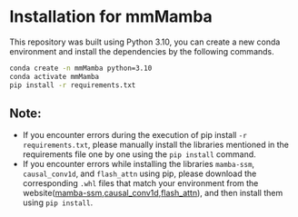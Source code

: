 # Installation for mmMamba
This repository was built using Python 3.10, you can create a new conda environment and install the dependencies by the following commands.
```bash
conda create -n mmMamba python=3.10
conda activate mmMamba
pip install -r requirements.txt
```

## Note: 

- If you encounter errors during the execution of pip install `-r requirements.txt`, please manually install the libraries mentioned in the requirements file one by one using the `pip install` command.
- If you encounter errors while installing the libraries `mamba-ssm`, `causal_conv1d`, and `flash_attn` using pip, please download the corresponding `.whl` files that match your environment from the website([mamba-ssm](https://github.com/state-spaces/mamba/releases),[causal_conv1d](https://github.com/Dao-AILab/causal-conv1d/releases),[flash_attn](https://github.com/Dao-AILab/flash-attention/releases)), and then install them using `pip install`.
